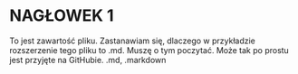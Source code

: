 <h1>NAGŁOWEK 1</h1>
To jest zawartość pliku.
Zastanawiam się, dlaczego w przykładzie rozszerzenie tego pliku to .md.
Muszę o tym poczytać. Może tak po prostu jest przyjęte na GitHubie.
.md, .markdown
